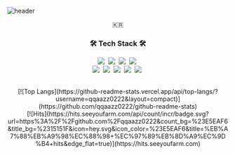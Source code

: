 ![header](https://capsule-render.vercel.app/api?type=soft&color=auto&height=150&section=header&text=Mamensu&fontSize=70&animation=twinkling)

<p align="center">🇰🇷 </p>

<h3 align="center">🛠 Tech Stack 🛠</h3>

<p align="center">
  <img src="https://img.shields.io/badge/Python-3776AB?style=for-the-badge&logo=Python&logoColor=white"/></a>&nbsp
  <img src="https://img.shields.io/badge/HTML5-E34F26?style=for-the-badge&logo=HTML5&logoColor=white"/></a>&nbsp 
  <img src="https://img.shields.io/badge/css-1572B6?style=for-the-badge&logo=css3&logoColor=white"/></a>&nbsp 
  <img src="https://img.shields.io/badge/Javascript-ffb13b?style=for-the-badge&logo=javascript&logoColor=white"/></a>&nbsp 
<br>
  <img src="https://img.shields.io/badge/React-61DAFB?style=for-the-badge&logo=React&logoColor=white"/></a>&nbsp
  <img src="https://img.shields.io/badge/Flutter-02569B?style=for-the-badge&logo=Flutter&logoColor=white"/></a>&nbsp
  <img src="https://img.shields.io/badge/Mysql-E6B91E?style=for-the-badge&logo=MySql&logoColor=white"/></a>&nbsp 
  <img src="https://img.shields.io/badge/Android-3DDC84?style=for-the-badge&logo=Android&logoColor=white"/></a>&nbsp
  <img src="https://img.shields.io/badge/Swift-F05138?style=for-the-badge&logo=Swift&logoColor=white"/></a>&nbsp 
</p>
<br>
<div align="center">
  [![Top Langs](https://github-readme-stats.vercel.app/api/top-langs/?username=qqaazz0222&layout=compact)](https://github.com/qqaazz0222/github-readme-stats)
  <br>
  [![Hits](https://hits.seeyoufarm.com/api/count/incr/badge.svg?url=https%3A%2F%2Fgithub.com%2Fqqaazz0222&count_bg=%23E5EAF6&title_bg=%2315151F&icon=hey.svg&icon_color=%23E5EAF6&title=%EB%A7%88%EB%A9%98%EC%88%98+%EC%97%89%EB%8D%A9%EC%9D%B4+hits&edge_flat=true)](https://hits.seeyoufarm.com)
</div>
